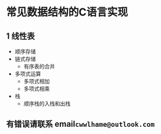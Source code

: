 # 常见数据结构的C语言实现
## 1 线性表
- 顺序存储
- 链式存储
  - 有序表的合并
- 多项式运算
  - 多项式相加
  - 多项式相乘
- 栈
  - 顺序栈的入栈和出栈

## 有错误请联系 __email__`cwwlhame@outlook.com`
